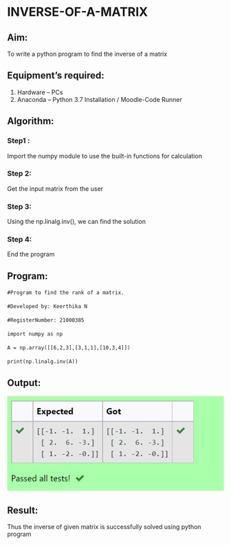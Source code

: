 # INVERSE-OF-A-MATRIX

## Aim:
To write a python program to find the inverse of a matrix

## Equipment’s required:
1. 	Hardware – PCs
2. 	Anaconda – Python 3.7 Installation / Moodle-Code Runner

## Algorithm:
### Step1 : 
Import the numpy module to use the built-in functions for calculation
### Step 2: 
Get the input matrix from the user
### Step 3: 
Using the np.linalg.inv(), we can find the solution
### Step 4: 
End the program

## Program:
```
#Program to find the rank of a matrix.

#Developed by: Keerthika N

#RegisterNumber: 21000385

import numpy as np

A = np.array([[6,2,3],[3,1,1],[10,3,4]])

print(np.linalg.inv(A))
```

## Output:
![OUTPUT](./ds.png)

## Result:
Thus the inverse of given matrix is successfully solved using python program

